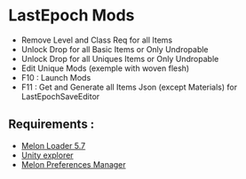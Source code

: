 # LastEpoch Mods
+ Remove Level and Class Req for all Items
+ Unlock Drop for all Basic Items or Only Undropable
+ Unlock Drop for all Uniques Items or Only Undropable
+ Edit Unique Mods (exemple with woven flesh)
+ F10 : Launch Mods
+ F11 : Get and Generate all Items Json (except Materials) for LastEpochSaveEditor

## Requirements :
+ [Melon Loader 5.7](https://github.com/LavaGang/MelonLoader)
+ [Unity explorer](https://github.com/sinai-dev/UnityExplorer/)
+ [Melon Preferences Manager](https://github.com/sinai-dev/MelonPreferencesManager)
